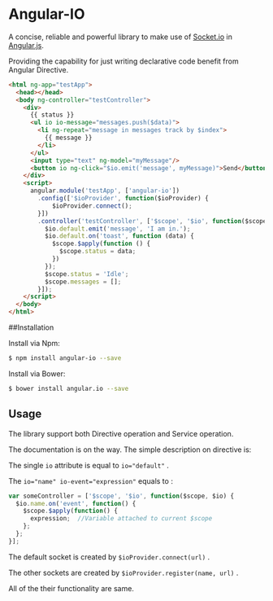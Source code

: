 # Angular-IO

A concise, reliable and powerful library to make use of [Socket.io](http://socket.io/) in [Angular.js](https://angularjs.org/).

Providing the capability for just writing declarative code benefit from Angular Directive.


```html
<html ng-app="testApp">
  <head></head>
  <body ng-controller="testController">
    <div>
      {{ status }}
      <ul io io-message="messages.push($data)">
        <li ng-repeat="message in messages track by $index">
          {{ message }}
        </li>
      </ul>
      <input type="text" ng-model="myMessage"/>
      <button io ng-click="$io.emit('message', myMessage)">Send</button>
    </div>
    <script>
      angular.module('testApp', ['angular-io'])
        .config(['$ioProvider', function($ioProvider) {
            $ioProvider.connect();
        }])
        .controller('testController', ['$scope', '$io', function($scope, $io) {
          $io.default.emit('message', 'I am in.');
          $io.default.on('toast', function (data) {
            $scope.$apply(function () {
              $scope.status = data;
            })
          });
          $scope.status = 'Idle';
          $scope.messages = [];
        }]);
    </script>
  </body>
</html>
```


##Installation

Install via Npm:

```bash
$ npm install angular-io --save
```

Install via Bower:

```bash
$ bower install angular.io --save
```


## Usage

The library support both Directive operation and Service operation.

The documentation is on the way. The simple description on directive is:

The single `io` attribute is equal to `io="default"` .

The `io="name" io-event="expression"` equals to :

```js
var someController = ['$scope', '$io', function($scope, $io) {
  $io.name.on('event', function() {
    $scope.$apply(function() {
      expression;  //Variable attached to current $scope
    };
  };
}];
```

The default socket is created by `$ioProvider.connect(url)` .

The other sockets are created by `$ioProvider.register(name, url)` .

All of the their functionality are same.

